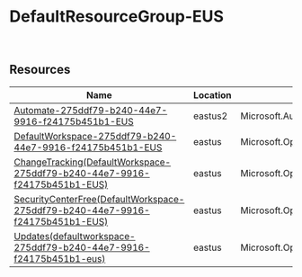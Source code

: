 # DefaultResourceGroup-EUS 
 
## Resources


| Name | Location | Type |
| --- | --- | --- |
| [Automate-275ddf79-b240-44e7-9916-f24175b451b1-EUS](Automate-275ddf79-b240-44e7-9916-f24175b451b1-EUS-1893418305.md)  | eastus2  | Microsoft.Automation/automationAccounts  |
| [DefaultWorkspace-275ddf79-b240-44e7-9916-f24175b451b1-EUS](DefaultWorkspace-275ddf79-b240-44e7-9916-f24175b451b1-EUS--1172445298.md)  | eastus  | Microsoft.OperationalInsights/workspaces  |
| [ChangeTracking(DefaultWorkspace-275ddf79-b240-44e7-9916-f24175b451b1-EUS)](ChangeTracking(DefaultWorkspace-275ddf79-b240-44e7-9916-f24175b451b1-EUS)--38562514.md)  | eastus  | Microsoft.OperationsManagement/solutions  |
| [SecurityCenterFree(DefaultWorkspace-275ddf79-b240-44e7-9916-f24175b451b1-EUS)](SecurityCenterFree(DefaultWorkspace-275ddf79-b240-44e7-9916-f24175b451b1-EUS)-485543761.md)  | eastus  | Microsoft.OperationsManagement/solutions  |
| [Updates(defaultworkspace-275ddf79-b240-44e7-9916-f24175b451b1-eus)](Updates(defaultworkspace-275ddf79-b240-44e7-9916-f24175b451b1-eus)--808254054.md)  | eastus  | Microsoft.OperationsManagement/solutions  |
